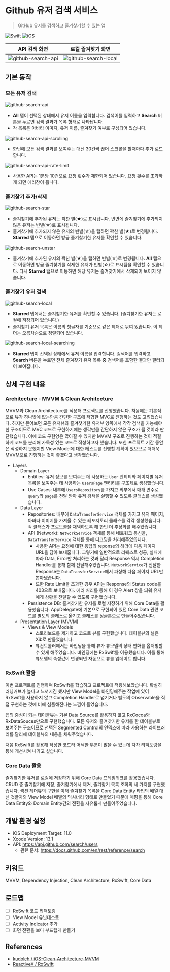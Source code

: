 # Github 유저 검색 서비스

>  GitHub 유저를 검색하고 즐겨찾기할 수 있는 앱

![Swift](https://img.shields.io/badge/Swift-5.5-orange.svg) ![iOS](https://img.shields.io/badge/Platform-iOS-lightgrey.svg)

| API 검색 화면                                                | 로컬 즐겨찾기 화면                                           |
| ------------------------------------------------------------ | ------------------------------------------------------------ |
| ![github-search-api](https://user-images.githubusercontent.com/56751259/139578633-2f8a3e09-2ed9-4d3c-88f6-050f8496eb51.png) | ![github-search-local](https://user-images.githubusercontent.com/56751259/139578659-ec4b7a99-2b5e-42d7-8bc7-31203f36a07b.png) |

## 기본 동작

### 모든 유저 검색

![github-search-api](https://user-images.githubusercontent.com/56751259/139575871-962cbdfd-d521-4cdf-b9b2-d454188cfb5c.gif)

* **All** 탭이 선택된 상태에서 유저 이름을 입력합니다. 검색어를 입력하고 **Search** 버튼을 누르면 검색 결과가 목록 형태로 나타납니다.
* 각 목록은 아바타 이미지, 유저 이름, 즐겨찾기 여부로 구성되어 있습니다.

![github-search-api-scrolling](https://user-images.githubusercontent.com/56751259/139576377-739cb6dc-d683-474b-9b5d-e65d73032425.gif)

* 한번에 모든 검색 결과를 보여주는 대신 30건씩 끊어 스크롤을 할때마다 추가 로드합니다.

![github-search-api-rate-limit](https://user-images.githubusercontent.com/56751259/139576840-914b28ef-d5cd-471f-adeb-dcbbecea0124.gif)

* 사용한 API는 1분당 10건으로 요청 횟수가 제한되어 있습니다. 요청 횟수를 초과하게 되면 에러창이 뜹니다.

### 즐겨찾기 추가/삭제

![github-search-star](https://user-images.githubusercontent.com/56751259/139577210-22b7e5f4-2863-4ffb-a72b-a3c5ce011252.gif)

* 즐겨찾기에 추가된 유저는 꽉찬 별(★)로 표시됩니다. 반면에 즐겨찾기에 추가되지 않은 유저는 빈별(☆)로 표시됩니다.
* 즐겨찾기에 추가되지 않은 유저의 빈별(☆)을 탭하면 꽉찬 별(★)로 변경됩니다. **Starred** 탭으로 이동하면 방금 즐겨찾기한 유저를 확인할 수 있습니다.

![github-search-unstar](https://user-images.githubusercontent.com/56751259/139577811-6d82eb13-8f5a-453f-8e87-7eec5a30ab12.gif)

* 즐겨찾기에 추가된 유저의 꽉찬 별(★)을 탭하면 빈별(☆)로 변경됩니다. **All** 탭으로 이동하면 방금 즐겨찾기를 삭제한 유저가 빈별(☆)로 표시됨을 확인할 수 있습니다. 다시 **Starred** 탭으로 이동하면 해당 유저는 즐겨찾기에서 삭제되어 보이지 않습니다.

### 즐겨찾기 유저 검색

![github-search-local](https://user-images.githubusercontent.com/56751259/139578011-1f87efb9-fb23-4aca-8656-ec667b5b6774.gif)

* **Starred** 탭에서는 즐겨찾기한 유저를 확인할 수 있습니다. (즐겨찾기한 유저는 로컬에 저장되어 있습니다.)
* 즐겨찾기 유저 목록은 이름의 첫글자를 기준으로 같은 헤더로 묶여 있습니다. 이 헤더는 오름차순으로 정렬되어 있습니다.

![github-search-local-searching](https://user-images.githubusercontent.com/56751259/139578449-37bc08ec-fa39-4d10-a30c-2e89fb461b10.gif)

* **Starred** 탭이 선택된 상태에서 유저 이름을 입력합니다. 검색어를 입력하고 **Search** 버튼을 누르면 전체 즐겨찾기 유저 목록 중 검색어를 포함한 결과만 필터되어 보여집니다.

## 상세 구현 내용

### Architecture - MVVM & Clean Architecture

MVVM과 Clean Architecture를 적용해 프로젝트를 진행했습니다. 처음에는 기본적으로 뷰가 하나밖에 없는만큼 간단한 구조에 적합한 MVC로 진행하는 것도 고려했습니다. 하지만 뜯어보면 모든 유저뷰와 즐겨찾기한 유저뷰 양쪽에서 각각 검색을 가능해야한 구조이므로 MVC 코드로 구현하기에는 생각만큼 간단하지 않은 구조가 될 것이라 판단했습니다. 이에 코드 구현양은 많아질 수 있지만 MVVM 구조로 진행하는 것이 적절하게 코드를 분리해 가독성 있는 코드로 작성하고자 했습니다. 또한 프로젝트 기간 동안은 작성하지 못했지만 View Model에 대한 테스트를 진행할 계획이 있으므로 더더욱 MVVM으로 진행하는 것이 좋겠다고 생각했습니다.

* Layers
  * Domain Layer
    * Entities: 유저 정보를 보여주는 데 사용하는 `User` 엔티티와 페이지별 유저 목록을 보여주는 데 사용하는 `UsersPage` 엔티티를 구조체로 생성했습니다.
    * Use Cases: 내부에 `UsersRepository`를 가지고 외부에서 매개 변수로 `query`와 `page`를 전달 받아 유저 검색을 실행할 수 있도록 클래스를 생성했습니다.
  * Data Layer
    * Repositories: 내부에 `DataTransferService` 객체를 가지고 유저 페이지, 아바타 이미지를 가져올 수 있는 레포지토리 클래스를 각각 생성했습니다. 각 클래스가 프로토콜을 채택하도록 해 한번 더 추상화를 해주었습니다.
    * API (Network): `NetworkService` 객체를 통해 네트워크 통신을, `DataTransferService` 객체를 통해 디코딩을 처리해주었씁니다.
      * 사용한 API는 요청에 대한 응답의 reponse의 헤더에 다음 페이지 URL을 담아 보내줍니다. 그렇기에 일반적으로 리퀘스트 성공, 실패에 따라 Data, Error만 처리하는 것과 달리 Response 역시 Completion Handler를 통해 함께 전달해주었습니다. `NetworkService`가 전달한 Response는 `DataTransferService`에서 파싱해 다음 페이지 URL만 뽑아냈습니다.
      * 또한 Rate Limit을 초과한 경우 API는 Response의 Status code를 403으로 보내줍니다. 에러 처리를 통해 이 경우 Alert 창을 띄워 유저에게 상황을 전달할 수 있도록 구현했습니다.
    * Persistence DB: 즐겨찾기한 유저를 로컬 저장하기 위해 Core Data를 활용했습니다. AppDelegate에 기본으로 구현되어 있던 Core Data 관련 코드를 별도의 클래스로 옮기고 클래스를 싱글톤으로 만들어주었습니다.
  * Presentation Layer (MVVM)
    * Views & View Models
      * 스토리보드를 제거하고 코드로 뷰를 구현했습니다. 테이블뷰의 셀은 Xib로 만들었습니다.
      * 뷰컨트롤러에서는 바인딩을 통해 뷰가 뷰모델의 상태 변화를 옵저빙할 수 있게 해주었습니다. 바인딩에는 RxSwift를 이용했습니다. 이를 통해 뷰모델의 속성값이 변경되면 자동으로 뷰를 업데이트 합니다.

### RxSwift 활용

이번 프로젝트를 진행하며 RxSwift를 학습하고 프로젝트에 적용해보았습니다. 확실히 러닝커브가 높다고 느껴지긴 했지만 View Model을 바인딩해주는 작업에 있어 RxSwift를 사용하지 않고 Completion Handler로 넘기거나 별도의 Observable을 직접 구현하는 것에 비해 심플해진다는 느낌이 들었습니다.

앱의 중심이 되는 테이블뷰는 기본 Data Source를 활용하지 않고 RxCocoa와 RxDataSouces만으로 구현했습니다. 모든 유저와 즐겨찾기한 유저를 한 테이블뷰로 보여주는 구조이므로 선택된 Segmented Control의 인덱스에 따라 사용하는 라이브러리를 달리해 테이블뷰의 내용을 채워주었습니다.

처음 RxSwift를 활용해 작성한 코드라 어색한 부분이 많을 수 있는데 차차 리팩토링을 통해 개선시켜 나가고 싶습니다.

### Core Data 활용

즐겨찾기한 유저를 로컬에 저장하기 위해 Core Data 프레임워크를 활용했습니다. CRUD 중 즐겨찾기에 저장, 즐겨찾기에서 제거, 즐겨찾기 목록 조회의 세 가지를 구현했습니다. 섹션 헤더뷰의 구현을 이해 즐겨찾기 목록을 Core Data Entity 타입의 배열 대신 첫글자와 View Model 배열의 딕셔너리 형태로 만들었기 때문에 매핑을 통해 Core Data Entity와 Domain Entity간의 전환을 자유롭게 만들어주었습니다.

## 개발 환경 설정

* iOS Deployment Target: 11.0
* Xcode Version: 13.1
* API: https://api.github.com/search/users
  * 관련 문서: https://docs.github.com/en/rest/reference/search

## 키워드

MVVM, Dependency Injection, Clean Architecture, RxSwift, Core Data

## 로드맵

- [ ] RxSwift 코드 리팩토링
- [ ] View Model 유닛테스트
- [ ] Activity Indicator 추가
- [ ] 화면 전환을 보다 부드럽게 만들기

## References

* [kudoleh / iOS-Clean-Architecture-MVVM](https://github.com/kudoleh/iOS-Clean-Architecture-MVVM)
* [ReactiveX / RxSwift](https://github.com/ReactiveX/RxSwift)
